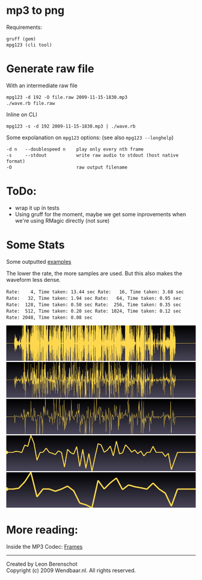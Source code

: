 mp3 to png
==========

Requirements:

    gruff (gem)
    mpg123 (cli tool)

Generate raw file
=================

With an intermediate raw file

    mpg123 -d 192 -O file.raw 2009-11-15-1830.mp3
    ./wave.rb file.raw

Inline on CLI

    mpg123 -s -d 192 2009-11-15-1830.mp3 | ./wave.rb

Some expolanation on `mpg123` options: (see also `mpg123 --longhelp`)

	-d n   --doublespeed n    play only every nth frame
	-s     --stdout           write raw audio to stdout (host native format)
	-O                        raw output filename

ToDo:
=====

* wrap it up in tests
* Using gruff for the moment, maybe we get some inprovements when we're using RMagic directly (not sure)

Some Stats
==========

Some outputted [examples](examples/)

The lower the rate, the more samples are used. But this also makes the waveform less dense.

`Rate:    4, Time taken: 13.44 sec
Rate:   16, Time taken: 3.68 sec
Rate:   32, Time taken: 1.94 sec
Rate:   64, Time taken: 0.95 sec
Rate:  128, Time taken: 0.50 sec
Rate:  256, Time taken: 0.35 sec
Rate:  512, Time taken: 0.20 sec
Rate: 1024, Time taken: 0.12 sec
Rate: 2048, Time taken: 0.08 sec`

![example at a rate of 4](http://github.com/LeipeLeon/mp3-to-png/raw/master/examples/generated_from_file_0004.png "Rate of 4")
![example at a rate of 512](http://github.com/LeipeLeon/mp3-to-png/raw/master/examples/generated_from_file_0512.png "Rate of 512")
![example at a rate of 2048](http://github.com/LeipeLeon/mp3-to-png/raw/master/examples/generated_from_file_2048.png "Rate of 2048")
![example at a rate of 16384](http://github.com/LeipeLeon/mp3-to-png/raw/master/examples/generated_from_file_16384.png "Rate of 16384")
![example at a rate of 32768](http://github.com/LeipeLeon/mp3-to-png/raw/master/examples/generated_from_file_32768.png "Rate of 32768")

More reading:
==========

Inside the MP3 Codec: [Frames](http://www.mp3-converter.com/mp3codec/frames.htm) 


---

Created by Leon Berenschot  
Copyright (c) 2009 Wendbaar.nl. All rights reserved.
